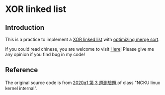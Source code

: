 # XOR linked list

## Introduction
This is a practice to implement a [XOR linked list](https://en.wikipedia.org/wiki/XOR_linked_list) with [optimizing merge sort](https://en.wikipedia.org/wiki/Merge_sort#Optimizing_merge_sort).

If you could read chinese, you are welcome to visit [Here](https://hackmd.io/@RinHizakura/rJAwYdIXw)! Please give me any opinion if you find bug in my code!

## Reference 
The original source code is from [2020q1 第 3 週測驗題
](https://hackmd.io/@sysprog/linux2020-quiz3) of class "NCKU linux kernel internal".
